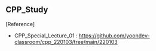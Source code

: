 ## CPP_Study

[Reference]

- CPP_Special_Lecture_01 :  https://github.com/yoondev-classroom/cpp_220103/tree/main/220103
